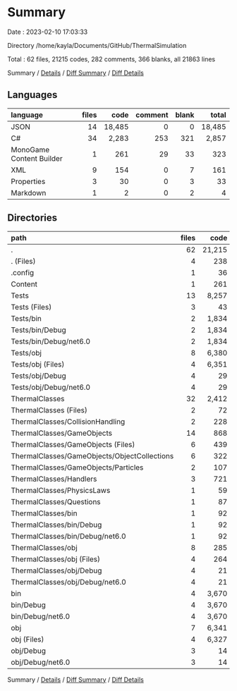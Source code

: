 # Summary

Date : 2023-02-10 17:03:33

Directory /home/kayla/Documents/GitHub/ThermalSimulation

Total : 62 files,  21215 codes, 282 comments, 366 blanks, all 21863 lines

Summary / [Details](details.md) / [Diff Summary](diff.md) / [Diff Details](diff-details.md)

## Languages
| language | files | code | comment | blank | total |
| :--- | ---: | ---: | ---: | ---: | ---: |
| JSON | 14 | 18,485 | 0 | 0 | 18,485 |
| C# | 34 | 2,283 | 253 | 321 | 2,857 |
| MonoGame Content Builder | 1 | 261 | 29 | 33 | 323 |
| XML | 9 | 154 | 0 | 7 | 161 |
| Properties | 3 | 30 | 0 | 3 | 33 |
| Markdown | 1 | 2 | 0 | 2 | 4 |

## Directories
| path | files | code | comment | blank | total |
| :--- | ---: | ---: | ---: | ---: | ---: |
| . | 62 | 21,215 | 282 | 366 | 21,863 |
| . (Files) | 4 | 238 | 14 | 33 | 285 |
| .config | 1 | 36 | 0 | 0 | 36 |
| Content | 1 | 261 | 29 | 33 | 323 |
| Tests | 13 | 8,257 | 11 | 17 | 8,285 |
| Tests (Files) | 3 | 43 | 0 | 9 | 52 |
| Tests/bin | 2 | 1,834 | 0 | 0 | 1,834 |
| Tests/bin/Debug | 2 | 1,834 | 0 | 0 | 1,834 |
| Tests/bin/Debug/net6.0 | 2 | 1,834 | 0 | 0 | 1,834 |
| Tests/obj | 8 | 6,380 | 11 | 8 | 6,399 |
| Tests/obj (Files) | 4 | 6,351 | 0 | 0 | 6,351 |
| Tests/obj/Debug | 4 | 29 | 11 | 8 | 48 |
| Tests/obj/Debug/net6.0 | 4 | 29 | 11 | 8 | 48 |
| ThermalClasses | 32 | 2,412 | 218 | 276 | 2,906 |
| ThermalClasses (Files) | 2 | 72 | 6 | 8 | 86 |
| ThermalClasses/CollisionHandling | 2 | 228 | 51 | 26 | 305 |
| ThermalClasses/GameObjects | 14 | 868 | 18 | 121 | 1,007 |
| ThermalClasses/GameObjects (Files) | 6 | 439 | 6 | 66 | 511 |
| ThermalClasses/GameObjects/ObjectCollections | 6 | 322 | 2 | 38 | 362 |
| ThermalClasses/GameObjects/Particles | 2 | 107 | 10 | 17 | 134 |
| ThermalClasses/Handlers | 3 | 721 | 48 | 83 | 852 |
| ThermalClasses/PhysicsLaws | 1 | 59 | 71 | 14 | 144 |
| ThermalClasses/Questions | 1 | 87 | 13 | 16 | 116 |
| ThermalClasses/bin | 1 | 92 | 0 | 0 | 92 |
| ThermalClasses/bin/Debug | 1 | 92 | 0 | 0 | 92 |
| ThermalClasses/bin/Debug/net6.0 | 1 | 92 | 0 | 0 | 92 |
| ThermalClasses/obj | 8 | 285 | 11 | 8 | 304 |
| ThermalClasses/obj (Files) | 4 | 264 | 0 | 0 | 264 |
| ThermalClasses/obj/Debug | 4 | 21 | 11 | 8 | 40 |
| ThermalClasses/obj/Debug/net6.0 | 4 | 21 | 11 | 8 | 40 |
| bin | 4 | 3,670 | 0 | 0 | 3,670 |
| bin/Debug | 4 | 3,670 | 0 | 0 | 3,670 |
| bin/Debug/net6.0 | 4 | 3,670 | 0 | 0 | 3,670 |
| obj | 7 | 6,341 | 10 | 7 | 6,358 |
| obj (Files) | 4 | 6,327 | 0 | 0 | 6,327 |
| obj/Debug | 3 | 14 | 10 | 7 | 31 |
| obj/Debug/net6.0 | 3 | 14 | 10 | 7 | 31 |

Summary / [Details](details.md) / [Diff Summary](diff.md) / [Diff Details](diff-details.md)